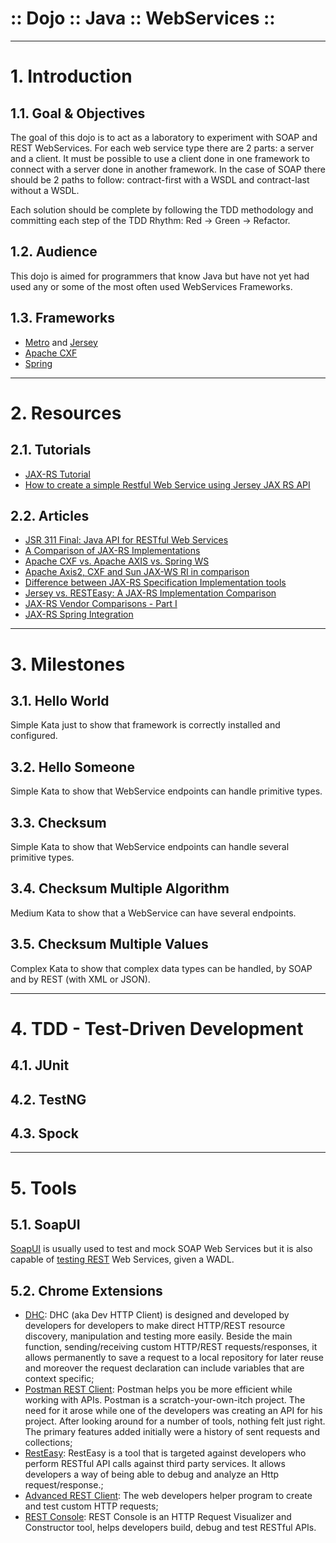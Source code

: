 ﻿:: Dojo :: Java :: WebServices ::
=================================

----

# 1. Introduction

## 1.1. Goal & Objectives

The goal of this dojo is to act as a laboratory to experiment with SOAP and REST WebServices. For each web service type there are 2 parts: a server and a client. It must be possible to use a client done in one framework to connect with a server done in another framework. In the case of SOAP there should be 2 paths to follow: contract-first with a WSDL and contract-last without a WSDL.

Each solution should be complete by following the TDD methodology and committing each step of the TDD Rhythm: Red -> Green -> Refactor.

## 1.2. Audience

This dojo is aimed for programmers that know Java but have not yet had used any or some of the most often used WebServices Frameworks.

## 1.3. Frameworks

- [Metro](../APIs/jaxws/README.md) and [Jersey](../APIs/jaxrs/README.md)
- [Apache CXF](CXF/README.md)
- [Spring](Spring/README.md)

----

# 2. Resources

## 2.1. Tutorials

- [JAX-RS Tutorial](http://www.mkyong.com/tutorials/jax-rs-tutorials/)
- [How to create a simple Restful Web Service using Jersey JAX RS API](http://theopentutorials.com/examples/java-ee/jax-rs/create-a-simple-restful-web-service-using-jersey-jax-rs/)

## 2.2. Articles

- [JSR 311 Final: Java API for RESTful Web Services](https://www.infoq.com/news/2008/09/jsr311-approved)
- [A Comparison of JAX-RS Implementations](https://www.infoq.com/news/2008/10/jaxrs-comparison)
- [Apache CXF vs. Apache AXIS vs. Spring WS](https://dzone.com/articles/apache-cxf-vs-apache-axis-vs)
- [Apache Axis2, CXF and Sun JAX-WS RI in comparison](https://www.predic8.com/axis2-cxf-jax-ws-comparison.htm)
- [Difference between JAX-RS Specification Implementation tools](http://nagesh625.blogspot.co.uk/2014/01/difference-between-jax-rs-specification.html)
- [Jersey vs. RESTEasy: A JAX-RS Implementation Comparison](https://www.genuitec.com/jersey-resteasy-comparison/)
- [JAX-RS Vendor Comparisons - Part I](http://www.jroller.com/Solomon/entry/jax_rs_vendor_comparisons_part)
- [JAX-RS Spring Integration](http://www.jroller.com/Solomon/entry/jax_rs_spring_integration)

----

# 3. Milestones

## 3.1. Hello World

Simple Kata just to show that framework is correctly installed and configured.

## 3.2. Hello Someone

Simple Kata to show that WebService endpoints can handle primitive types.

## 3.3. Checksum

Simple Kata to show that WebService endpoints can handle several primitive types.

## 3.4. Checksum Multiple Algorithm

Medium Kata to show that a WebService can have several endpoints.

## 3.5. Checksum Multiple Values

Complex Kata to show that complex data types can be handled, by SOAP and by REST (with XML or JSON).

----

# 4. TDD - Test-Driven Development

## 4.1. JUnit

## 4.2. TestNG

## 4.3. Spock

----

# 5. Tools

## 5.1. SoapUI

[SoapUI](http://www.soapui.org/) is usually used to test and mock SOAP Web Services but it is also capable of [testing REST](http://www.soapui.org/rest-testing.html) Web Services, given a WADL.

## 5.2. Chrome Extensions

- [DHC](https://chrome.google.com/webstore/detail/dhc-resthttp-api-client/aejoelaoggembcahagimdiliamlcdmfm): DHC (aka Dev HTTP Client) is designed and developed by developers for developers to make direct HTTP/REST resource discovery, manipulation and testing more easily. Beside the main function, sending/receiving custom HTTP/REST requests/responses, it allows permanently to save a request to a local repository for later reuse and moreover the request declaration can include variables that are context specific;
- [Postman REST Client](https://chrome.google.com/webstore/detail/postman-rest-client/fdmmgilgnpjigdojojpjoooidkmcomcm?hl=en): Postman helps you be more efficient while working with APIs. Postman is a scratch-your-own-itch project. The need for it arose while one of the developers was creating an API for his project. After looking around for a number of tools, nothing felt just right. The primary features added initially were a history of sent requests and collections;
- [RestEasy](https://chrome.google.com/webstore/detail/resteasy/nojelkgnnpdmhpankkiikipkmhgafoch): RestEasy is a tool that is targeted against developers who perform RESTful API calls against third party services. It allows developers a way of being able to debug and analyze an Http request/response.;
- [Advanced REST Client](https://chrome.google.com/webstore/detail/advanced-rest-client/hgmloofddffdnphfgcellkdfbfbjeloo/reviews?hl=en-US&utm_source=ARC): The web developers helper program to create and test custom HTTP requests;
- [REST Console](https://chrome.google.com/webstore/detail/rest-console/cokgbflfommojglbmbpenpphppikmonn?hl=en): REST Console is an HTTP Request Visualizer and Constructor tool, helps developers build, debug and test RESTful APIs.

